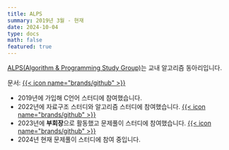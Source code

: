 ```yaml
---
title: ALPS
summary: 2019년 3월 - 현재
date: 2024-10-04
type: docs
math: false
featured: true
---
```


[ALPS(Algorithm & Programming Study Group)](https://sites.google.com/view/jbnu-alps)는 교내 알고리즘 동아리입니다.

문서: [{{< icon name="brands/github" >}}](https://github.com/alps-jbnu)

- 2019년에 가입해 C언어 스터디에 참여했습니다.
- 2022년에 자료구조 스터디와 알고리즘 스터디에 참여했습니다. [{{< icon name="brands/github" >}}](https://github.com/rkdbq/22ALPStudy)
- 2023년에 **부회장**으로 활동했고 문제풀이 스터디에 참여했습니다. [{{< icon name="brands/github" >}}](https://github.com/rkdbq/23ALPStudy)
- 2024년 현재 문제풀이 스터디에 참여 중입니다.